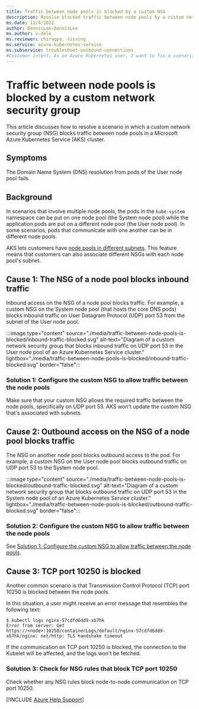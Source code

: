 ```yaml
---
title: Traffic between node pools is blocked by a custom NSG
description: Resolve blocked traffic between node pools by a custom network security group (NSG) within an Azure Kubernetes Service (AKS) cluster.
ms.date: 11/4/2022
author: DennisLee-DennisLee
ms.author: v-dele
ms.reviewer: chiragpa, rissing
ms.service: azure-kubernetes-service
ms.subservice: troubleshoot-outbound-connections
#Customer intent: As an Azure Kubernetes user, I want to fix a scenario in which traffic between node pools is blocked by a network security group (NSG) so that I don't experience outbound connection issues from an Azure Kubernetes Service (AKS) cluster.
---
```

# Traffic between node pools is blocked by a custom network security group

This article discusses how to resolve a scenario in which a custom network security group (NSG) blocks traffic between node pools in a Microsoft Azure Kubernetes Service (AKS) cluster.

## Symptoms

The Domain Name System (DNS) resolution from pods of the User node pool fails.

## Background

In scenarios that involve multiple node pools, the pods in the `kube-system` namespace can be put on one node pool (the System node pool) while the application pods are put on a different node pool (the User node pool). In some scenarios, pods that communicate with one another can be in different node pools.

AKS lets customers have [node pools in different subnets](/azure/aks/use-multiple-node-pools#add-a-node-pool-with-a-unique-subnet). This feature means that customers can also associate different NSGs with each node pool's subnet.

## Cause 1: The NSG of a node pool blocks inbound traffic

Inbound access on the NSG of a node pool blocks traffic. For example, a custom NSG on the System node pool (that hosts the core DNS pods) blocks inbound traffic on User Datagram Protocol (UDP) port 53 from the subnet of the User node pool.

:::image type="content" source="./media/traffic-between-node-pools-is-blocked/inbound-traffic-blocked.svg" alt-text="Diagram of a custom network security group that blocks inbound traffic on UDP port 53 in the User node pool of an Azure Kubernetes Service cluster." lightbox="./media/traffic-between-node-pools-is-blocked/inbound-traffic-blocked.svg" border="false":::

### Solution 1: Configure the custom NSG to allow traffic between the node pools

Make sure that your custom NSG allows the required traffic between the node pools, specifically on UDP port 53. AKS won't update the custom NSG that's associated with subnets.

## Cause 2: Outbound access on the NSG of a node pool blocks traffic

The NSG on another node pool blocks outbound access to the pod. For example, a custom NSG on the User node pool blocks outbound traffic on UDP port 53 to the System node pool.

:::image type="content" source="./media/traffic-between-node-pools-is-blocked/outbound-traffic-blocked.svg" alt-text="Diagram of a custom network security group that blocks outbound traffic on UDP port 53 in the System node pool of an Azure Kubernetes Service cluster." lightbox="./media/traffic-between-node-pools-is-blocked/outbound-traffic-blocked.svg" border="false":::

### Solution 2: Configure the custom NSG to allow traffic between the node pools

See [Solution 1: Configure the custom NSG to allow traffic between the node pools](#solution-1-configure-the-custom-nsg-to-allow-traffic-between-the-node-pools).

## Cause 3: TCP port 10250 is blocked

Another common scenario is that Transmission Control Protocol (TCP) port 10250 is blocked between the node pools.

In this situation, a user might receive an error message that resembles the following text:

```console
$ kubectl logs nginx-57cdfd6dd9-xb7hk
Error from server: Get https://<node>:10250/containerLogs/default/nginx-57cdfd6dd9-xb7hk/nginx: net/http: TLS handshake timeout
```

If the communication on TCP port 10250 is blocked, the connection to the Kubelet will be affected, and the logs won't be fetched.

### Solution 3: Check for NSG rules that block TCP port 10250

Check whether any NSG rules block node-to-node communication on TCP port 10250.

[!INCLUDE [Azure Help Support](../../includes/azure-help-support.md)]
